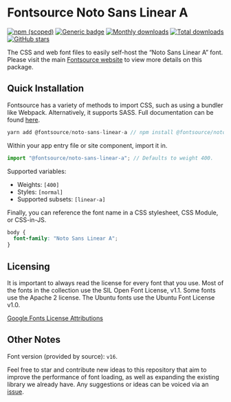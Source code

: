# Fontsource Noto Sans Linear A

[![npm (scoped)](https://img.shields.io/npm/v/@fontsource/noto-sans-linear-a?color=brightgreen)](https://www.npmjs.com/package/@fontsource/noto-sans-linear-a) [![Generic badge](https://img.shields.io/badge/fontsource-passing-brightgreen)](https://github.com/fontsource/fontsource) [![Monthly downloads](https://badgen.net/npm/dm/@fontsource/noto-sans-linear-a)](https://github.com/fontsource/fontsource) [![Total downloads](https://badgen.net/npm/dt/@fontsource/noto-sans-linear-a)](https://github.com/fontsource/fontsource) [![GitHub stars](https://img.shields.io/github/stars/fontsource/fontsource.svg?style=social&label=Star)](https://github.com/fontsource/fontsource/stargazers)

The CSS and web font files to easily self-host the “Noto Sans Linear A” font. Please visit the main [Fontsource website](https://fontsource.org/fonts/noto-sans-linear-a) to view more details on this package.

## Quick Installation

Fontsource has a variety of methods to import CSS, such as using a bundler like Webpack. Alternatively, it supports SASS. Full documentation can be found [here](https://fontsource.org/docs/introduction).

```javascript
yarn add @fontsource/noto-sans-linear-a // npm install @fontsource/noto-sans-linear-a
```

Within your app entry file or site component, import it in.

```javascript
import "@fontsource/noto-sans-linear-a"; // Defaults to weight 400.
```

Supported variables:

- Weights: `[400]`
- Styles: `[normal]`
- Supported subsets: `[linear-a]`

Finally, you can reference the font name in a CSS stylesheet, CSS Module, or CSS-in-JS.

```css
body {
  font-family: "Noto Sans Linear A";
}
```



## Licensing

It is important to always read the license for every font that you use.
Most of the fonts in the collection use the SIL Open Font License, v1.1. Some fonts use the Apache 2 license. The Ubuntu fonts use the Ubuntu Font License v1.0.

[Google Fonts License Attributions](https://fonts.google.com/attribution)

## Other Notes

Font version (provided by source): `v16`.

Feel free to star and contribute new ideas to this repository that aim to improve the performance of font loading, as well as expanding the existing library we already have. Any suggestions or ideas can be voiced via an [issue](https://github.com/fontsource/fontsource/issues).
